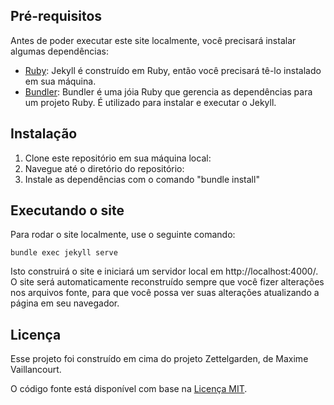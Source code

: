 ## Pré-requisitos

Antes de poder executar este site localmente, você precisará instalar algumas dependências:

- [Ruby](https://www.ruby-lang.org/en/downloads/): Jekyll é construído em Ruby, então você precisará tê-lo instalado em sua máquina.
- [Bundler](https://bundler.io/): Bundler é uma jóia Ruby que gerencia as dependências para um projeto Ruby. É utilizado para instalar e executar o Jekyll.

## Instalação

1. Clone este repositório em sua máquina local:
2. Navegue até o diretório do repositório:
3. Instale as dependências com o comando "bundle install"

## Executando o site

Para rodar o site localmente, use o seguinte comando:

``` bundle exec jekyll serve ```

Isto construirá o site e iniciará um servidor local em http://localhost:4000/. O site será automaticamente reconstruído sempre que você fizer alterações nos arquivos fonte, para que você possa ver suas alterações atualizando a página em seu navegador.

## Licença

Esse projeto foi construído em cima do projeto Zettelgarden, de Maxime Vaillancourt.

O código fonte está disponível com base na [Licença MIT](LICENSE.md).
